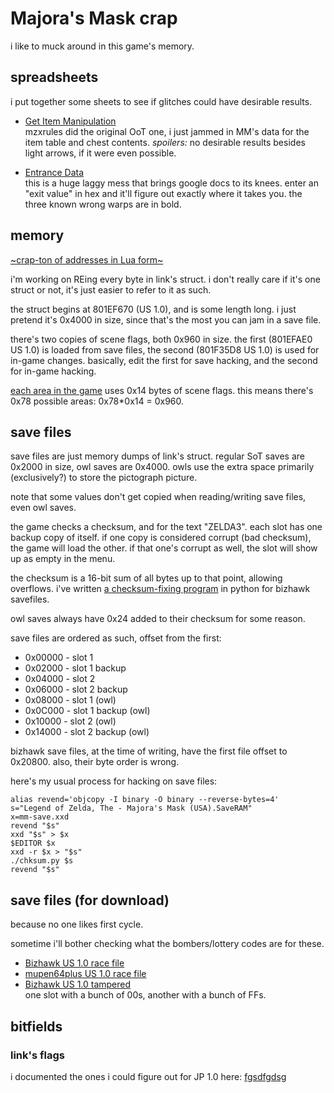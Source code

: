 # Majora's Mask crap

i like to muck around in this game's memory.

## spreadsheets

i put together some sheets to see if glitches could have desirable results.

* [Get Item Manipulation][gim]  
  mzxrules did the original OoT one, i just jammed in MM's data for the item table and chest contents.
  *spoilers:* no desirable results besides light arrows, if it were even possible.

* [Entrance Data][ed]  
  this is a huge laggy mess that brings google docs to its knees.
  enter an "exit value" in hex and it'll figure out exactly where it takes you.
  the three known wrong warps are in bold.

[gim]: https://docs.google.com/spreadsheets/d/17LsLbF6aRePVRxisui8azPtDBfPmjugWIf91wPuXTsY
[ed]: https://docs.google.com/spreadsheets/d/1e9kDyAW0gxXHFWS-GNEtVIo-rp39wQJJOtf3B0ehhqY

## memory

[~crap-ton of addresses in Lua form~][noice]

[noice]: /MM%20addrs.lua

i'm working on REing every byte in link's struct. i don't really care if it's one struct or not, it's just easier to refer to it as such.

the struct begins at 801EF670 (US 1.0), and is some length long. i just pretend it's 0x4000 in size, since that's the most you can jam in a save file.

there's two copies of scene flags, both 0x960 in size. the first (801EFAE0 US 1.0) is loaded from save files, the second (801F35D8 US 1.0) is used for in-game changes. basically, edit the first for save hacking, and the second for in-game hacking.

[each area in the game][areas] uses 0x14 bytes of scene flags. this means there's 0x78 possible areas: 0x78*0x14 = 0x960.

[areas]: https://docs.google.com/spreadsheets/d/1e9kDyAW0gxXHFWS-GNEtVIo-rp39wQJJOtf3B0ehhqY/edit#gid=2120585358

## save files

save files are just memory dumps of link's struct. regular SoT saves are 0x2000 in size, owl saves are 0x4000. owls use the extra space primarily (exclusively?) to store the pictograph picture.

note that some values don't get copied when reading/writing save files, even owl saves.

the game checks a checksum, and for the text "ZELDA3". each slot has one backup copy of itself. if one copy is considered corrupt (bad checksum), the game will load the other. if that one's corrupt as well, the slot will show up as empty in the menu.

the checksum is a 16-bit sum of all bytes up to that point, allowing overflows. i've written [a checksum-fixing program][chksum] in python for bizhawk savefiles.

owl saves always have 0x24 added to their checksum for some reason.

[chksum]: /chksum.py

save files are ordered as such, offset from the first:

* 0x00000 - slot 1
* 0x02000 - slot 1 backup
* 0x04000 - slot 2
* 0x06000 - slot 2 backup
* 0x08000 - slot 1 (owl)
* 0x0C000 - slot 1 backup (owl)
* 0x10000 - slot 2 (owl)
* 0x14000 - slot 2 backup (owl)

bizhawk save files, at the time of writing, have the first file offset to 0x20800. also, their byte order is wrong.

here's my usual process for hacking on save files:
```
alias revend='objcopy -I binary -O binary --reverse-bytes=4'
s="Legend of Zelda, The - Majora's Mask (USA).SaveRAM"
x=mm-save.xxd
revend "$s"
xxd "$s" > $x
$EDITOR $x
xxd -r $x > "$s"
./chksum.py $s
revend "$s"
```

## save files (for download)

because no one likes first cycle.

sometime i'll bother checking what the bombers/lottery codes are for these.

* [Bizhawk US 1.0 race file](https://dl.dropboxusercontent.com/u/9602837/temp/MM%20US%20Race%20File%20for%20Bizhawk.zip )
* [mupen64plus US 1.0 race file](https://dl.dropboxusercontent.com/u/9602837/temp/Legend%20of%20Zelda%2C%20The%20-%20Majora%27s%20Mask%20%28U%29%20%5B%21%5D.zip)
* [Bizhawk US 1.0 tampered](https://dl.dropboxusercontent.com/u/9602837/temp/bizhawk%20saves.zip )  
  one slot with a bunch of 00s, another with a bunch of FFs.

## bitfields

### link's flags

i documented the ones i could figure out for JP 1.0 here: [fgsdfgdsg][linkfields]

[linkfields]: /mm-bitflags.txt 
